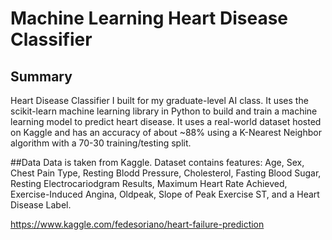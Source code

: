 # Machine Learning Heart Disease Classifier


## Summary

Heart Disease Classifier I built for my graduate-level AI class.
It uses the scikit-learn machine learning library in Python to build and train a machine learning model to predict heart disease.
It uses a real-world dataset hosted on Kaggle and has an accuracy of about ~88% using a K-Nearest Neighbor algorithm with a 70-30 training/testing split.

##Data
Data is taken from Kaggle.
Dataset contains features: Age, Sex, Chest Pain Type, Resting Blodd Pressure, Cholesterol, Fasting Blood Sugar, Resting Electrocariodgram Results, Maximum Heart Rate Achieved, Exercise-Induced Angina, Oldpeak, Slope of Peak Exercise ST, and a Heart Disease Label.

https://www.kaggle.com/fedesoriano/heart-failure-prediction
